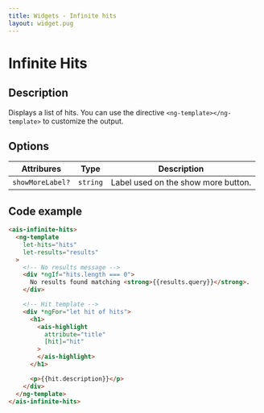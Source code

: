 ```yaml
---
title: Widgets - Infinite hits
layout: widget.pug
---
```


# Infinite Hits

## Description

Displays a list of hits.
You can use the directive `<ng-template></ng-template>` to customize the output.

## Options

| Attribures            | Type     | Description
| -                     | -        | -
| `showMoreLabel?`      | `string` | Label used on the show more button.

## Code example

```html
<ais-infinite-hits>
  <ng-template
    let-hits="hits"
    let-results="results"
  >
    <!-- No results message -->
    <div *ngIf="hits.length === 0">
      No results found matching <strong>{{results.query}}</strong>.
    </div>

    <!-- Hit template -->
    <div *ngFor="let hit of hits">
      <h1>
        <ais-highlight
          attribute="title"
          [hit]="hit"
        >
        </ais-highlight>
      </h1>

      <p>{{hit.description}}</p>
    </div>
  </ng-template>
</ais-infinite-hits>
```
